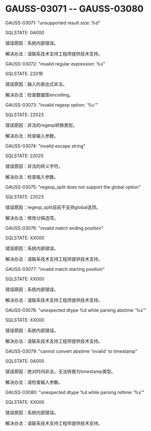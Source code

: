 # GAUSS-03071 -- GAUSS-03080<a name="ZH-CN_TOPIC_0302072896"></a>

GAUSS-03071: "unsupported result size: %d"

SQLSTATE: 0A000

错误原因：系统内部错误。

解决办法：请联系技术支持工程师提供技术支持。

GAUSS-03072: "invalid regular expression: %s"

SQLSTATE: 2201B

错误原因：输入的表达式非法。

解决办法：检查数据库encoding。

GAUSS-03073: "invalid regexp option: '%c'"

SQLSTATE: 22023

错误原因：非法的regexp转换类型。

解决办法：检查输入参数。

GAUSS-03074: "invalid escape string"

SQLSTATE: 22025

错误原因：非法的转义字符。

解决办法：检查输入参数。

GAUSS-03075: "regexp\_split does not support the global option"

SQLSTATE: 22023

错误原因：regexp\_split目前不支持global选项。

解决办法：修改分隔选项。

GAUSS-03076: "invalid match ending position"

SQLSTATE: XX000

错误原因：系统内部错误。

解决办法：请联系技术支持工程师提供技术支持。

GAUSS-03077: "invalid match starting position"

SQLSTATE: XX000

错误原因：系统内部错误。

解决办法：请联系技术支持工程师提供技术支持。

GAUSS-03078: "unexpected dtype %d while parsing abstime '%s'"

SQLSTATE: XX000

错误原因：系统内部错误。

解决办法：请联系技术支持工程师提供技术支持。

GAUSS-03079: "cannot convert abstime 'invalid' to timestamp"

SQLSTATE: 0A000

错误原因：绝对时间非法，无法转换为timestamp类型。

解决办法：请检查输入参数。

GAUSS-03080: "unexpected dtype %d while parsing reltime '%s'"

SQLSTATE: XX000

错误原因：系统内部错误。

解决办法：请联系技术支持工程师提供技术支持。


